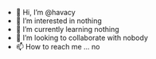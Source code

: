 - 👋 Hi, I’m @havacy
- 👀 I’m interested in nothing
- 🌱 I’m currently learning nothing
- 💞️ I’m looking to collaborate with nobody
- 📫 How to reach me ... no

<!---
havacy/havacy is a ✨ special ✨ repository because its `README.md` (this file) appears on your GitHub profile.
You can click the Preview link to take a look at your changes.
--->
